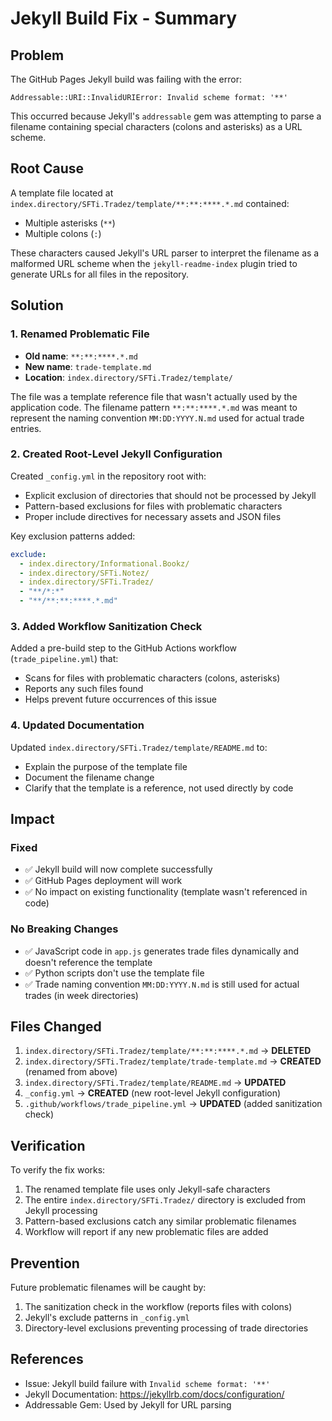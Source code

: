 # Jekyll Build Fix - Summary

## Problem

The GitHub Pages Jekyll build was failing with the error:
```
Addressable::URI::InvalidURIError: Invalid scheme format: '**'
```

This occurred because Jekyll's `addressable` gem was attempting to parse a filename containing special characters (colons and asterisks) as a URL scheme.

## Root Cause

A template file located at `index.directory/SFTi.Tradez/template/**:**:****.*.md` contained:
- Multiple asterisks (`**`)
- Multiple colons (`:`)

These characters caused Jekyll's URL parser to interpret the filename as a malformed URL scheme when the `jekyll-readme-index` plugin tried to generate URLs for all files in the repository.

## Solution

### 1. Renamed Problematic File
- **Old name**: `**:**:****.*.md`
- **New name**: `trade-template.md`
- **Location**: `index.directory/SFTi.Tradez/template/`

The file was a template reference file that wasn't actually used by the application code. The filename pattern `**:**:****.*.md` was meant to represent the naming convention `MM:DD:YYYY.N.md` used for actual trade entries.

### 2. Created Root-Level Jekyll Configuration
Created `_config.yml` in the repository root with:
- Explicit exclusion of directories that should not be processed by Jekyll
- Pattern-based exclusions for files with problematic characters
- Proper include directives for necessary assets and JSON files

Key exclusion patterns added:
```yaml
exclude:
  - index.directory/Informational.Bookz/
  - index.directory/SFTi.Notez/
  - index.directory/SFTi.Tradez/
  - "**/*:*"
  - "**/**:**:****.*.md"
```

### 3. Added Workflow Sanitization Check
Added a pre-build step to the GitHub Actions workflow (`trade_pipeline.yml`) that:
- Scans for files with problematic characters (colons, asterisks)
- Reports any such files found
- Helps prevent future occurrences of this issue

### 4. Updated Documentation
Updated `index.directory/SFTi.Tradez/template/README.md` to:
- Explain the purpose of the template file
- Document the filename change
- Clarify that the template is a reference, not used directly by code

## Impact

### Fixed
- ✅ Jekyll build will now complete successfully
- ✅ GitHub Pages deployment will work
- ✅ No impact on existing functionality (template wasn't referenced in code)

### No Breaking Changes
- ✅ JavaScript code in `app.js` generates trade files dynamically and doesn't reference the template
- ✅ Python scripts don't use the template file
- ✅ Trade naming convention `MM:DD:YYYY.N.md` is still used for actual trades (in week directories)

## Files Changed

1. `index.directory/SFTi.Tradez/template/**:**:****.*.md` → **DELETED**
2. `index.directory/SFTi.Tradez/template/trade-template.md` → **CREATED** (renamed from above)
3. `index.directory/SFTi.Tradez/template/README.md` → **UPDATED**
4. `_config.yml` → **CREATED** (new root-level Jekyll configuration)
5. `.github/workflows/trade_pipeline.yml` → **UPDATED** (added sanitization check)

## Verification

To verify the fix works:
1. The renamed template file uses only Jekyll-safe characters
2. The entire `index.directory/SFTi.Tradez/` directory is excluded from Jekyll processing
3. Pattern-based exclusions catch any similar problematic filenames
4. Workflow will report if any new problematic files are added

## Prevention

Future problematic filenames will be caught by:
1. The sanitization check in the workflow (reports files with colons)
2. Jekyll's exclude patterns in `_config.yml`
3. Directory-level exclusions preventing processing of trade directories

## References

- Issue: Jekyll build failure with `Invalid scheme format: '**'`
- Jekyll Documentation: https://jekyllrb.com/docs/configuration/
- Addressable Gem: Used by Jekyll for URL parsing
